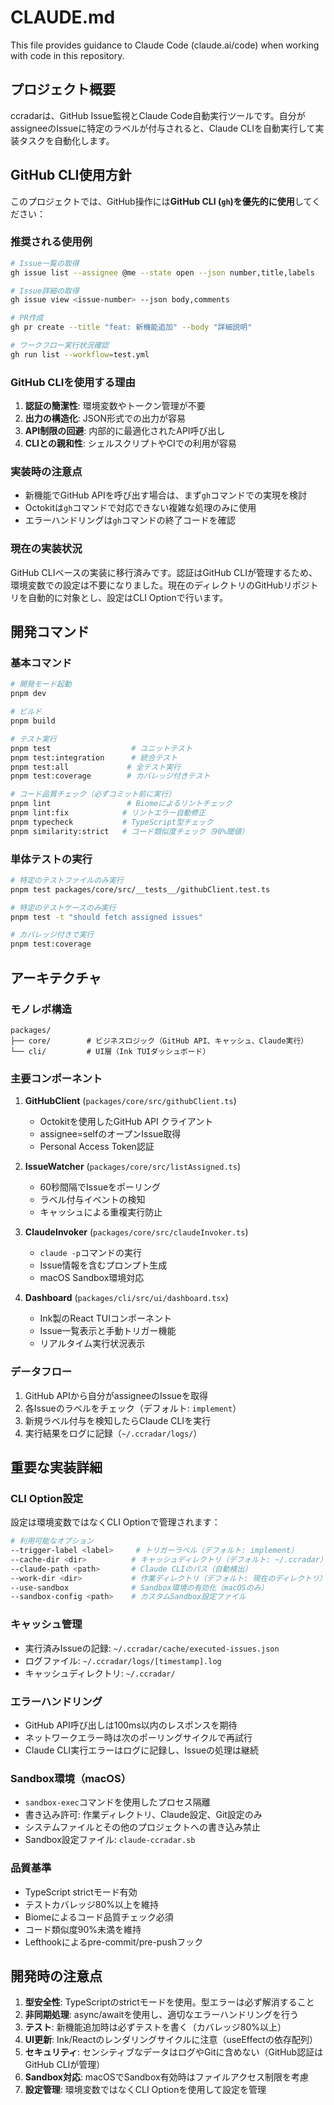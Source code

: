 # CLAUDE.md

This file provides guidance to Claude Code (claude.ai/code) when working with code in this repository.

## プロジェクト概要

ccradarは、GitHub Issue監視とClaude Code自動実行ツールです。自分がassigneeのIssueに特定のラベルが付与されると、Claude CLIを自動実行して実装タスクを自動化します。

## GitHub CLI使用方針

このプロジェクトでは、GitHub操作には**GitHub CLI (`gh`)を優先的に使用**してください：

### 推奨される使用例
```bash
# Issue一覧の取得
gh issue list --assignee @me --state open --json number,title,labels

# Issue詳細の取得
gh issue view <issue-number> --json body,comments

# PR作成
gh pr create --title "feat: 新機能追加" --body "詳細説明"

# ワークフロー実行状況確認
gh run list --workflow=test.yml
```

### GitHub CLIを使用する理由
1. **認証の簡潔性**: 環境変数やトークン管理が不要
2. **出力の構造化**: JSON形式での出力が容易
3. **API制限の回避**: 内部的に最適化されたAPI呼び出し
4. **CLIとの親和性**: シェルスクリプトやCIでの利用が容易

### 実装時の注意点
- 新機能でGitHub APIを呼び出す場合は、まず`gh`コマンドでの実現を検討
- Octokitは`gh`コマンドで対応できない複雑な処理のみに使用
- エラーハンドリングは`gh`コマンドの終了コードを確認

### 現在の実装状況
GitHub CLIベースの実装に移行済みです。認証はGitHub CLIが管理するため、環境変数での設定は不要になりました。現在のディレクトリのGitHubリポジトリを自動的に対象とし、設定はCLI Optionで行います。

## 開発コマンド

### 基本コマンド
```bash
# 開発モード起動
pnpm dev

# ビルド
pnpm build

# テスト実行
pnpm test                  # ユニットテスト
pnpm test:integration      # 統合テスト
pnpm test:all             # 全テスト実行
pnpm test:coverage        # カバレッジ付きテスト

# コード品質チェック（必ずコミット前に実行）
pnpm lint                 # Biomeによるリントチェック
pnpm lint:fix            # リントエラー自動修正
pnpm typecheck           # TypeScript型チェック
pnpm similarity:strict   # コード類似度チェック（90%閾値）
```

### 単体テストの実行
```bash
# 特定のテストファイルのみ実行
pnpm test packages/core/src/__tests__/githubClient.test.ts

# 特定のテストケースのみ実行
pnpm test -t "should fetch assigned issues"

# カバレッジ付きで実行
pnpm test:coverage
```

## アーキテクチャ

### モノレポ構造
```
packages/
├── core/        # ビジネスロジック（GitHub API、キャッシュ、Claude実行）
└── cli/         # UI層（Ink TUIダッシュボード）
```

### 主要コンポーネント

1. **GitHubClient** (`packages/core/src/githubClient.ts`)
   - Octokitを使用したGitHub API クライアント
   - assignee=selfのオープンIssue取得
   - Personal Access Token認証

2. **IssueWatcher** (`packages/core/src/listAssigned.ts`)
   - 60秒間隔でIssueをポーリング
   - ラベル付与イベントの検知
   - キャッシュによる重複実行防止

3. **ClaudeInvoker** (`packages/core/src/claudeInvoker.ts`)
   - `claude -p`コマンドの実行
   - Issue情報を含むプロンプト生成
   - macOS Sandbox環境対応

4. **Dashboard** (`packages/cli/src/ui/dashboard.tsx`)
   - Ink製のReact TUIコンポーネント
   - Issue一覧表示と手動トリガー機能
   - リアルタイム実行状況表示

### データフロー
1. GitHub APIから自分がassigneeのIssueを取得
2. 各Issueのラベルをチェック（デフォルト: `implement`）
3. 新規ラベル付与を検知したらClaude CLIを実行
4. 実行結果をログに記録（`~/.ccradar/logs/`）

## 重要な実装詳細

### CLI Option設定
設定は環境変数ではなくCLI Optionで管理されます：

```bash
# 利用可能なオプション
--trigger-label <label>     # トリガーラベル（デフォルト: implement）
--cache-dir <dir>          # キャッシュディレクトリ（デフォルト: ~/.ccradar）
--claude-path <path>       # Claude CLIのパス（自動検出）
--work-dir <dir>           # 作業ディレクトリ（デフォルト: 現在のディレクトリ）
--use-sandbox              # Sandbox環境の有効化（macOSのみ）
--sandbox-config <path>    # カスタムSandbox設定ファイル
```

### キャッシュ管理
- 実行済みIssueの記録: `~/.ccradar/cache/executed-issues.json`
- ログファイル: `~/.ccradar/logs/[timestamp].log`
- キャッシュディレクトリ: `~/.ccradar/`

### エラーハンドリング
- GitHub API呼び出しは100ms以内のレスポンスを期待
- ネットワークエラー時は次のポーリングサイクルで再試行
- Claude CLI実行エラーはログに記録し、Issueの処理は継続

### Sandbox環境（macOS）
- `sandbox-exec`コマンドを使用したプロセス隔離
- 書き込み許可: 作業ディレクトリ、Claude設定、Git設定のみ
- システムファイルとその他のプロジェクトへの書き込み禁止
- Sandbox設定ファイル: `claude-ccradar.sb`

### 品質基準
- TypeScript strictモード有効
- テストカバレッジ80%以上を維持
- Biomeによるコード品質チェック必須
- コード類似度90%未満を維持
- Lefthookによるpre-commit/pre-pushフック

## 開発時の注意点

1. **型安全性**: TypeScriptのstrictモードを使用。型エラーは必ず解消すること
2. **非同期処理**: async/awaitを使用し、適切なエラーハンドリングを行う
3. **テスト**: 新機能追加時は必ずテストを書く（カバレッジ80%以上）
4. **UI更新**: Ink/Reactのレンダリングサイクルに注意（useEffectの依存配列）
5. **セキュリティ**: センシティブなデータはログやGitに含めない（GitHub認証はGitHub CLIが管理）
6. **Sandbox対応**: macOSでSandbox有効時はファイルアクセス制限を考慮
7. **設定管理**: 環境変数ではなくCLI Optionを使用して設定を管理